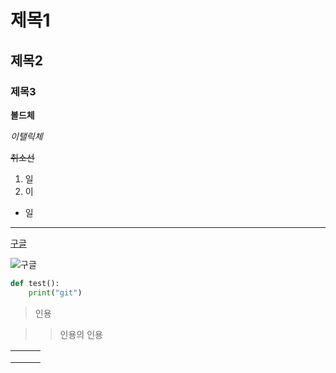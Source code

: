 # 제목1

## 제목2

### 제목3

**볼드체**

*이탤릭체*

~~취소선~~

1. 일
2. 이

- 일

___

[구글](google.com)

![구글](test.assets/goo.png)



```python
def test():
    print("git")
```



> 인용



> > 인용의 인용



|      |      |      |
| ---- | ---- | ---- |
|      |      |      |
|      |      |      |
|      |      |      |

